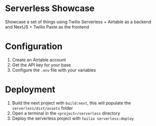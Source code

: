 # Serverless Showcase

Showcase a set of things using Twilio Serverless + Airtable as a backend and NextJS + Twilio Paste as the frontend

# Configuration

1. Create an Airtable account
2. Get the API key for your base
3. Configure the `.env` file with your variables

# Deployment

1. Build the next project with `build:next`, this will populate the `serverless/dist/assets` folder
2. Open a terminal in the `<project>/serverless` directory
3. Deploy the serverless project with `twilio serverless:deploy`
